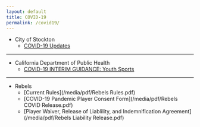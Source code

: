 ```yaml
---
layout: default
title: COVID-19
permalink: /covid19/
---
```


* City of Stockton
    * [COVID-19 Updates](http://www.stocktonca.gov/government/departments/manager/pubWebSite.html?fbclid=IwAR1IWwpmxXY2jCj4YAAa6FsequNNr3QIBH1OvyRmjAtMs2Vd5oTKFEPLGpU)

---

* California Department of Public Health
    * [COVID-19 INTERIM GUIDANCE: Youth Sports  ](https://files.covid19.ca.gov/pdf/guidance-youth-sports--en.pdf)

---

* Rebels
    * [Current Rules](/media/pdf/Rebels Rules.pdf)
    * [COVID-19 Pandemic Player Consent Form](/media/pdf/Rebels COVID Release.pdf)
    * [Player Waiver, Release of Liablility, and Indemnification Agreement](/media/pdf/Rebels Liability Release.pdf)
